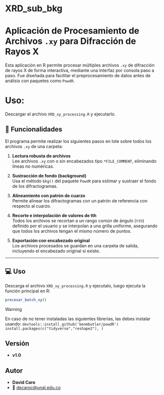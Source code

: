 # XRD_sub_bkg

# Aplicación de Procesamiento de Archivos `.xy` para Difracción de Rayos X

Esta aplicación en R permite procesar múltiples archivos `.xy` de difracción de rayos X de forma interactiva, mediante una interfaz por consola paso a paso. Fue diseñada para facilitar el preprocesamiento de datos antes de análisis con paquetes como `PowdR`.
# Uso:
Descargar el archivo `XRD_xy_processing.R` y ejecutarlo.

## 🚀 Funcionalidades

El programa permite realizar los siguientes pasos en lote sobre todos los archivos `.xy` de una carpeta:

1. **Lectura robusta de archivos**  
   Lee archivos `.xy` con o sin encabezados tipo `*FILE_COMMENT`, eliminando líneas no numéricas.

2. **Sustracción de fondo (background)**  
   Usa el método `bkg()` del paquete `PowdR` para estimar y sustraer el fondo de los difractogramas.

3. **Alineamiento con patrón de cuarzo**  
   Permite alinear los difractogramas con un patrón de referencia con respecto al cuarzo.

4. **Recorte e interpolación de valores de tth**  
   Todos los archivos se recortan a un rango común de ángulo (`tth`) definido por el usuario y se interpolan a una grilla uniforme, asegurando que todos los archivos tengan el mismo número de puntos.

5. **Exportación con encabezado original**  
   Los archivos procesados se guardan en una carpeta de salida, incluyendo el encabezado original si existe.

---

## 💻 Uso

Descarga el archivo `XRD_xy_processing.R` y ejecutalo, luego ejecuta la función principal en R:


```r
procesar_batch_xy()
```
> [!WARNING]
> En caso de no tener instaladas las siguientes librerias, las debes instalar usando:
> `devtools::install_github('benmbutler/powdR')`
> `install.packages(c("tidyverse","reshape2"), )`


## Versión
- **v1.0**

## Autor
- **David Caro**  
- 📧 [decaroc@unal.edu.co](mailto:decaroc@unal.edu.co)

